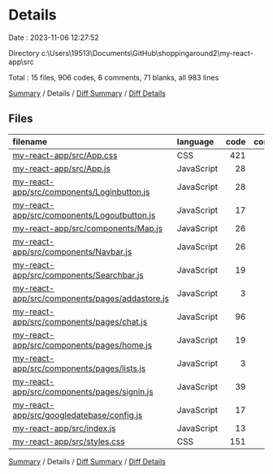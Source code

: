 # Details

Date : 2023-11-06 12:27:52

Directory c:\\Users\\19513\\Documents\\GitHub\\shoppingaround2\\my-react-app\\src

Total : 15 files,  906 codes, 6 comments, 71 blanks, all 983 lines

[Summary](results.md) / Details / [Diff Summary](diff.md) / [Diff Details](diff-details.md)

## Files
| filename | language | code | comment | blank | total |
| :--- | :--- | ---: | ---: | ---: | ---: |
| [my-react-app/src/App.css](/my-react-app/src/App.css) | CSS | 421 | 4 | 3 | 428 |
| [my-react-app/src/App.js](/my-react-app/src/App.js) | JavaScript | 28 | 0 | 2 | 30 |
| [my-react-app/src/components/Loginbutton.js](/my-react-app/src/components/Loginbutton.js) | JavaScript | 28 | 0 | 7 | 35 |
| [my-react-app/src/components/Logoutbutton.js](/my-react-app/src/components/Logoutbutton.js) | JavaScript | 17 | 0 | 4 | 21 |
| [my-react-app/src/components/Map.js](/my-react-app/src/components/Map.js) | JavaScript | 26 | 1 | 4 | 31 |
| [my-react-app/src/components/Navbar.js](/my-react-app/src/components/Navbar.js) | JavaScript | 26 | 0 | 1 | 27 |
| [my-react-app/src/components/Searchbar.js](/my-react-app/src/components/Searchbar.js) | JavaScript | 19 | 0 | 5 | 24 |
| [my-react-app/src/components/pages/addastore.js](/my-react-app/src/components/pages/addastore.js) | JavaScript | 3 | 0 | 0 | 3 |
| [my-react-app/src/components/pages/chat.js](/my-react-app/src/components/pages/chat.js) | JavaScript | 96 | 0 | 8 | 104 |
| [my-react-app/src/components/pages/home.js](/my-react-app/src/components/pages/home.js) | JavaScript | 19 | 0 | 5 | 24 |
| [my-react-app/src/components/pages/lists.js](/my-react-app/src/components/pages/lists.js) | JavaScript | 3 | 0 | 0 | 3 |
| [my-react-app/src/components/pages/signin.js](/my-react-app/src/components/pages/signin.js) | JavaScript | 39 | 0 | 4 | 43 |
| [my-react-app/src/googledatebase/config.js](/my-react-app/src/googledatebase/config.js) | JavaScript | 17 | 1 | 3 | 21 |
| [my-react-app/src/index.js](/my-react-app/src/index.js) | JavaScript | 13 | 0 | 3 | 16 |
| [my-react-app/src/styles.css](/my-react-app/src/styles.css) | CSS | 151 | 0 | 22 | 173 |

[Summary](results.md) / Details / [Diff Summary](diff.md) / [Diff Details](diff-details.md)